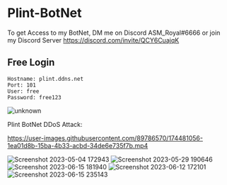 # Plint-BotNet
To get Access to my BotNet, DM me on Discord ASM_Royal#6666 or join my Discord Server https://discord.com/invite/QCY6CuajqK

## Free Login
```
Hostname: plint.ddns.net
Port: 101
User: free
Password: free123
```

![unknown](https://user-images.githubusercontent.com/89786570/174449780-2ce50ff5-c525-4f4c-82cf-379b63e5b3ca.png)

Plint BotNet DDoS Attack:

https://user-images.githubusercontent.com/89786570/174481056-1ea01d8b-15ba-4b33-acbd-34de6e735f7b.mp4

![Screenshot 2023-05-04 172943](https://github.com/ASMRoyal/plint-botnet/assets/89786570/49ef1e56-c414-4e66-9c84-8bd956a9915c)
![Screenshot 2023-05-29 190646](https://github.com/ASMRoyal/plint-botnet/assets/89786570/2c0e4a3e-9ee2-47de-aafc-9e251b18cc16)
![Screenshot 2023-06-15 181940](https://github.com/ASMRoyal/plint-botnet/assets/89786570/a59ee812-4a57-44b3-ba11-30156e9b105d)
![Screenshot 2023-06-12 172101](https://github.com/ASMRoyal/plint-botnet/assets/89786570/9ff79c5a-29fc-45b1-9d3a-345d4373c2ca)
![Screenshot 2023-06-15 235143](https://github.com/ASMRoyal/plint-botnet/assets/89786570/1ca7d255-febc-42ab-b0c4-1d4d5ef61b0a)
